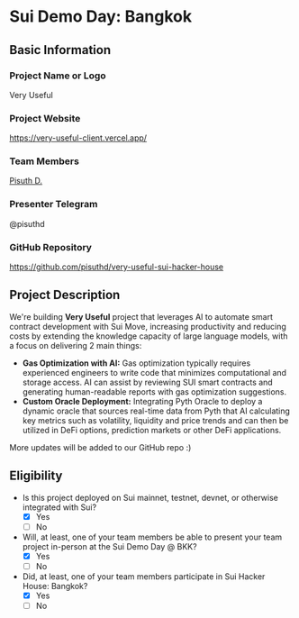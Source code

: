 # Sui Demo Day: Bangkok 

## Basic Information

### Project Name or Logo

Very Useful

### Project Website

https://very-useful-client.vercel.app/

### Team Members

[Pisuth D.](https://github.com/pisuthd)

### Presenter Telegram

@pisuthd

### GitHub Repository

https://github.com/pisuthd/very-useful-sui-hacker-house

## Project Description 

We're building **Very Useful** project that leverages AI to automate smart contract development with Sui Move, increasing productivity and reducing costs by extending the knowledge capacity of large language models, with a focus on delivering 2 main things:

- **Gas Optimization with AI:** Gas optimization typically requires experienced engineers to write code that minimizes computational and storage access. AI can assist by reviewing SUI smart contracts and generating human-readable reports with gas optimization suggestions.
- **Custom Oracle Deployment:** Integrating Pyth Oracle to deploy a dynamic oracle that sources real-time data from Pyth that AI calculating key metrics such as volatility, liquidity and price trends and can then be utilized in DeFi options, prediction markets or other DeFi applications.

More updates will be added to our GitHub repo :)

## Eligibility

- Is this project deployed on Sui mainnet, testnet, devnet, or otherwise integrated with Sui?
    - [x] Yes
    - [ ] No
- Will, at least, one of your team members be able to present your team project in-person at the Sui Demo Day @ BKK?
    - [x] Yes
    - [ ] No
- Did, at least, one of your team members participate in Sui Hacker House: Bangkok? 
    - [x] Yes
    - [ ] No